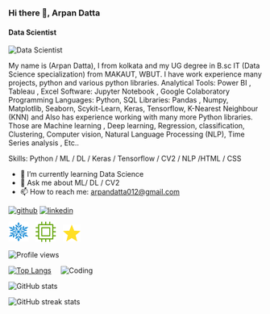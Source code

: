 ### Hi there 👋, Arpan Datta
#### Data Scientist
![Data Scientist](https://media-exp1.licdn.com/dms/image/C4D16AQFxvJ4cY1T8Dg/profile-displaybackgroundimage-shrink_350_1400/0/1651309318172?e=1657756800&v=beta&t=0Xk5tF9Uvs-InE4z8nLc8JRhvzpVv1nax4X7lzNuRd0)

My name is (Arpan Datta), I from kolkata and my UG degree in B.sc IT (Data Science specialization) from MAKAUT, WBUT. I have work experience many projects, python and various python libraries. Analytical Tools: Power BI , Tableau , Excel Software: Jupyter Notebook , Google Colaboratory Programming Languages: Python, SQL Libraries: Pandas , Numpy, Matplotlib, Seaborn, Scykit-Learn, Keras, Tensorflow, K-Nearest Neighbour (KNN) and Also has experience working with many more Python libraries. Those are Machine learning , Deep learning, Regression, classification, Clustering, Computer vision, Natural Language Processing (NLP), Time Series analysis , Etc..

Skills: Python / ML / DL / Keras / Tensorflow / CV2 / NLP /HTML / CSS

- 🌱 I’m currently learning Data Science 
- 💬 Ask me about ML/ DL / CV2 
- 📫 How to reach me:  arpandatta012@gmail.com 


[<img src='https://cdn.jsdelivr.net/npm/simple-icons@3.0.1/icons/github.svg' alt='github' height='40'>](https://github.com/arpandatta11)  [<img src='https://cdn.jsdelivr.net/npm/simple-icons@3.0.1/icons/linkedin.svg' alt='linkedin' height='40'>](https://www.linkedin.com/in/linkedin.com/in/arpan-datta-391311201/)  

<a href='https://archiveprogram.github.com/'><img src='https://raw.githubusercontent.com/acervenky/animated-github-badges/master/assets/acbadge.gif' width='40' height='40'></a> <a href='https://docs.github.com/en/developers'><img src='https://raw.githubusercontent.com/acervenky/animated-github-badges/master/assets/devbadge.gif' width='40' height='40'></a> <a href='https://stars.github.com/'><img src='https://raw.githubusercontent.com/acervenky/animated-github-badges/master/assets/starbadge.gif' width='35' height='35'></a> 

![Profile views](https://gpvc.arturio.dev/arpandatta11)  

<img align="right" alt="Coding" width="400" src="https://cdn.dribbble.com/users/1162077/screenshots/5403918/focus-animation.gif">



[![Top Langs](https://github-readme-stats.vercel.app/api/top-langs/?username=arpandatta11)](https://github.com/anuraghazra/github-readme-stats)

![GitHub stats](https://github-readme-stats.vercel.app/api?username=arpandatta11&show_icons=true)  

![GitHub streak stats](https://github-readme-streak-stats.herokuapp.com/?user=arpandatta11)  
